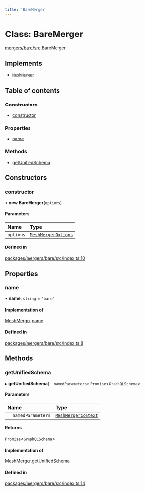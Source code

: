 ```yaml
---
title: 'BareMerger'
---
```


# Class: BareMerger

[mergers/bare/src](../modules/mergers_bare_src).BareMerger

## Implements

- [`MeshMerger`](/docs/api/interfaces/types_src.MeshMerger)

## Table of contents

### Constructors

- [constructor](mergers_bare_src.BareMerger#constructor)

### Properties

- [name](mergers_bare_src.BareMerger#name)

### Methods

- [getUnifiedSchema](mergers_bare_src.BareMerger#getunifiedschema)

## Constructors

### constructor

• **new BareMerger**(`options`)

#### Parameters

| Name | Type |
| :------ | :------ |
| `options` | [`MeshMergerOptions`](/docs/api/interfaces/types_src.MeshMergerOptions) |

#### Defined in

[packages/mergers/bare/src/index.ts:10](https://github.com/Urigo/graphql-mesh/blob/master/packages/mergers/bare/src/index.ts#L10)

## Properties

### name

• **name**: `string` = `'bare'`

#### Implementation of

[MeshMerger](/docs/api/interfaces/types_src.MeshMerger).[name](/docs/api/interfaces/types_src.MeshMerger#name)

#### Defined in

[packages/mergers/bare/src/index.ts:8](https://github.com/Urigo/graphql-mesh/blob/master/packages/mergers/bare/src/index.ts#L8)

## Methods

### getUnifiedSchema

▸ **getUnifiedSchema**(`__namedParameters`): `Promise`<`GraphQLSchema`\>

#### Parameters

| Name | Type |
| :------ | :------ |
| `__namedParameters` | [`MeshMergerContext`](/docs/api/interfaces/types_src.MeshMergerContext) |

#### Returns

`Promise`<`GraphQLSchema`\>

#### Implementation of

[MeshMerger](/docs/api/interfaces/types_src.MeshMerger).[getUnifiedSchema](/docs/api/interfaces/types_src.MeshMerger#getunifiedschema)

#### Defined in

[packages/mergers/bare/src/index.ts:14](https://github.com/Urigo/graphql-mesh/blob/master/packages/mergers/bare/src/index.ts#L14)
